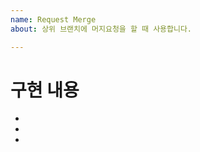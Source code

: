 ```yaml
---
name: Request Merge
about: 상위 브랜치에 머지요청을 할 때 사용합니다. 

---
```


<!-- reviewer와 Assignees를 설정했는지 확인해주세요 -->
<!-- 제발!!!! 구현 내용을 자세하게 적어주세요😣 -->
<!-- ✨✨✨테스트 코드를 작성하였는지 확인해주세요✨✨✨ -->
<!-- 🚀 서비스 브랜치 -> develop 브랜치 로 최신 동기화 작업을 위한 PR이라면 "MergeToDevelop" 라벨을 달아주세요-->
<!-- 🚀 develop 브랜치 -> 서비스 브랜치 로 최신 동기화 작업을 위한 PR이라면 "서비스업데이트" 라벨을 달아주세요-->

# 구현 내용
- 
- 
- 

